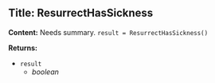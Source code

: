 ## Title: ResurrectHasSickness

**Content:**
Needs summary.
`result = ResurrectHasSickness()`

**Returns:**
- `result`
  - *boolean*